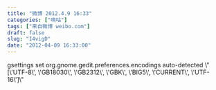 ```yaml
---
title: "微博 2012.4.9 16:33"
categories: ["嘀咕"]
tags: ["来自微博 weibo.com"]
draft: false
slug: "I4vigD"
date: "2012-04-09 16:33:00"
---
```


<p>gsettings set org.gnome.gedit.preferences.encodings auto-detected \"[\'UTF-8\', \'GB18030\', \'GB2312\', \'GBK\', \'BIG5\', \'CURRENT\', \'UTF-16\']\" ​​​​</p>
